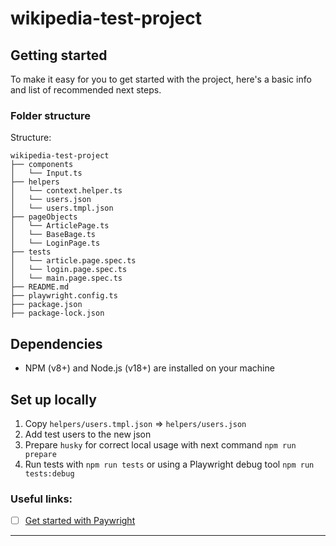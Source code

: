 # wikipedia-test-project

## Getting started

To make it easy for you to get started with the project, here's a basic info and list of recommended next steps.

### Folder structure <a id="structure"></a>

Structure:

```
wikipedia-test-project
├── components
│   └── Input.ts
├── helpers
│   └── context.helper.ts
│   └── users.json
│   └── users.tmpl.json
├── pageObjects
│   └── ArticlePage.ts
│   └── BaseBage.ts
│   └── LoginPage.ts
├── tests
│   └── article.page.spec.ts
│   └── login.page.spec.ts
│   └── main.page.spec.ts
├── README.md
├── playwright.config.ts
├── package.json
├── package-lock.json
```

## Dependencies
* NPM (v8+) and Node.js (v18+) are installed on your machine

## Set up locally

1. Copy `helpers/users.tmpl.json` => `helpers/users.json`
2. Add test users to the new json
3. Prepare `husky` for correct local usage with next command `npm run prepare`
4. Run tests with `npm run tests` or using a Playwright debug tool `npm run tests:debug`


### Useful links:

- [ ] [Get started with Paywright](https://playwright.dev/)
***
